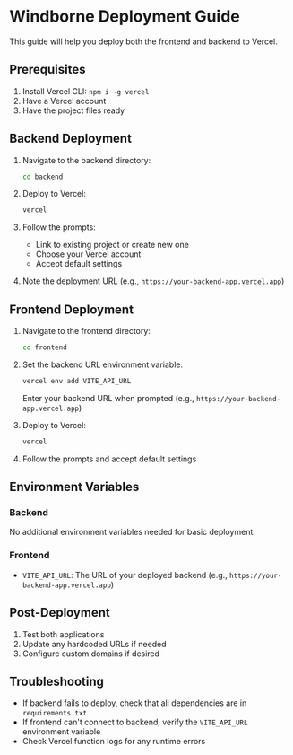 # Windborne Deployment Guide

This guide will help you deploy both the frontend and backend to Vercel.

## Prerequisites

1. Install Vercel CLI: `npm i -g vercel`
2. Have a Vercel account
3. Have the project files ready

## Backend Deployment

1. Navigate to the backend directory:
   ```bash
   cd backend
   ```

2. Deploy to Vercel:
   ```bash
   vercel
   ```

3. Follow the prompts:
   - Link to existing project or create new one
   - Choose your Vercel account
   - Accept default settings

4. Note the deployment URL (e.g., `https://your-backend-app.vercel.app`)

## Frontend Deployment

1. Navigate to the frontend directory:
   ```bash
   cd frontend
   ```

2. Set the backend URL environment variable:
   ```bash
   vercel env add VITE_API_URL
   ```
   Enter your backend URL when prompted (e.g., `https://your-backend-app.vercel.app`)

3. Deploy to Vercel:
   ```bash
   vercel
   ```

4. Follow the prompts and accept default settings

## Environment Variables

### Backend
No additional environment variables needed for basic deployment.

### Frontend
- `VITE_API_URL`: The URL of your deployed backend (e.g., `https://your-backend-app.vercel.app`)

## Post-Deployment

1. Test both applications
2. Update any hardcoded URLs if needed
3. Configure custom domains if desired

## Troubleshooting

- If backend fails to deploy, check that all dependencies are in `requirements.txt`
- If frontend can't connect to backend, verify the `VITE_API_URL` environment variable
- Check Vercel function logs for any runtime errors
